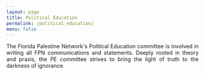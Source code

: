 ```yaml
---
layout: page
title: Political Education
permalink: /political_education/
menu: false
---
```

<p style="text-align: justify;">The Florida Palestine Network's Political Education committee is involved in writing all FPN communications and statements. Deeply rooted in theory and praxis, the PE committee strives to bring the light of truth to the darkness of ignorance.</p>